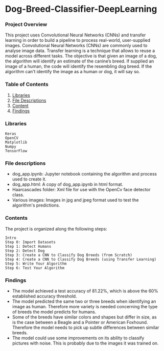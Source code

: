 # Dog-Breed-Classifier-DeepLearning

### Project Overview

This project uses Convolutional Neural Networks (CNNs) and transfer learning in order to build a pipeline to process real-world, user-supplied images. Convolutional Neural Networks (CNNs) are commonly used to analyse image data. Transfer learning is a technique that allows to reuse a model across different tasks. The objective is that given an image of a dog, the algorithm will identify an estimate of the canine’s breed. If supplied an image of a human, the code will identify the resembling dog breed. If the algorithm can't identify the image as a human or dog, it will say so.

### Table of Contents

1. [Libraries](#libraries)
2. [File Descriptions](#files)
3. [Content](#contents)
4. [Findings](#findings)

### Libraries <a name="libraries"></a>

    Keras
    OpenCV
    Matplotlib
    Numpy
    TensorFlow

### File descriptions <a name="files"></a>

* dog_app.ipynb: Jupyter notebook containing the algorithm and process used to create it.
* dog_app.html: A copy of dog_app.ipynb in html format.
* Haarcascades folder: Xml file for use with the OpenCv face detector class.
* Various images: Images in jpg and jpeg format used to test the algorithm's predictions.


### Contents <a name="contents"></a>

The project is organized along the following steps:

    Intro
    Step 0: Import Datasets
    Step 1: Detect Humans
    Step 2: Detect Dog
    Step 3: Create a CNN to Classify Dog Breeds (from Scratch)
    Step 4: Create a CNN to Classify Dog Breeds (using Transfer Learning)
    Step 5: Write Your Algorithm
    Step 6: Test Your Algorithm

### Findings <a name="findings"></a>

* The model achieved a test accuracy of 81.22%, which is above the 60% established accuracy threshold.
* The model predicted the same two or three breeds when identifying an image as human. Therefore more variety is needed concerning the type of breeds the model predicts for humans. 
* Some of the breeds have similar colors and shapes but differ in size, as is the case between a Beagle and a Pointer or American Foxhound. Therefore the model needs to pick up subtle differences between similar breeds. 
* The model could use some improvements on its ability to classify pictures with noise. This is probably due to the images it was trained on.
